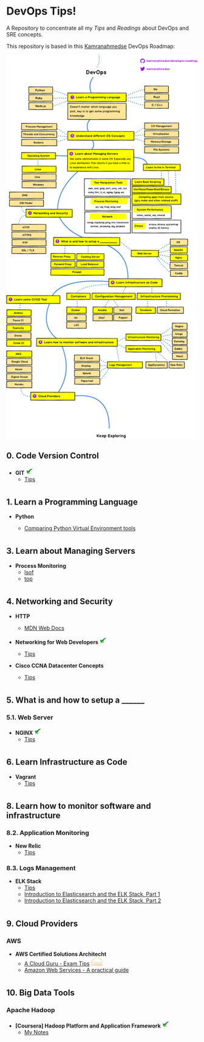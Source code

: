 # DevOps Tips!
A Repository to concentrate all my *Tips* and *Readings* about DevOps and SRE concepts.

This repository is based in this [Kamranahmedse](https://github.com/kamranahmedse) DevOps Roadmap:

<p align="center"><img src="images/devops.png" width="700px"></p>

## 0. Code Version Control

- **GIT** <img src="images/Check-png.png" width="20px">
  - [Tips](git.md)

#

## 1. Learn a Programming Language

- **Python**

  - [Comparing Python Virtual Environment tools](https://towardsdatascience.com/comparing-python-virtual-environment-tools-9a6543643a44)

#

## 3. Learn about Managing Servers

- **Process Monitoring**
  - [lsof](https://medium.com/@copyconstruct/lsof-f2b224eee7b5)
  - [top](https://www.booleanworld.com/guide-linux-top-command/)

#

## 4. Networking and Security

- **HTTP**
  - [MDN Web Docs](https://developer.mozilla.org/pt-BR/docs/Web/HTTP)

- **Networking for Web Developers** <img src="images/Check-png.png" width="20px">
  - [Tips](nfwd.md)

- **Cisco CCNA Datacenter Concepts**
  - [Tips](ccnadc.md)

#

## 5. What is and how to setup a ______

### 5.1. Web Server

- **NGINX** <img src="images/Check-png.png" width="20px">
  - [Tips](nginx.md)

#

## 6. Learn Infrastructure as Code

- **Vagrant**
  - [Tips](vagrant.md)

#

## 8. Learn how to monitor software and infrastructure

### 8.2. Application Monitoring

- **New Relic**
  - [Tips](newrelic.md)

### 8.3. Logs Management

- **ELK Stack**
  - [Tips](elk.md)
  - [Introduction to Elasticsearch and the ELK Stack, Part 1](https://dzone.com/articles/introduction-to-elasticsearch-and-the-elk-stack)
  - [Introduction to Elasticsearch and the ELK Stack, Part 2](https://dzone.com/articles/introduction-to-elasticsearch-and-the-elk-stack-pa)

#

## 9. Cloud Providers

### **AWS**

- **AWS Certified Solutions Architecht**
  - [A Cloud Guru - Exam Tips](acsa.md) <img src="images/acg.png" width="30px">
  - [Amazon Web Services - A practical guide](https://github.com/open-guides/og-aws)

#

## 10. Big Data Tools

### Apache Hadoop

- **[Coursera] Hadoop Platform and Application Framework** <img src="images/Check-png.png" width="20px">
  - [My Notes](hpaf.md)
